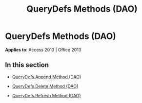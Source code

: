 ﻿---
title: QueryDefs Methods (DAO)
TOCTitle: Methods
ms:assetid: 00c4003c-7d18-4c01-b5d3-78658bccfea3
ms:mtpsurl: https://msdn.microsoft.com/en-us/library/Dn123475(v=office.15)
ms:contentKeyID: 52071118
ms.date: 09/18/2015
mtps_version: v=office.15
---

# QueryDefs Methods (DAO)


**Applies to**: Access 2013 | Office 2013

## In this section

  - [QueryDefs.Append Method (DAO)](querydefs-append-method-dao.md)

  - [QueryDefs.Delete Method (DAO)](querydefs-delete-method-dao.md)

  - [QueryDefs.Refresh Method (DAO)](querydefs-refresh-method-dao.md)

